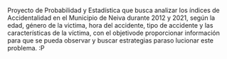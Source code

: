 Proyecto de Probabilidad y Estadística que busca analizar los índices de Accidentalidad en el Municipio de Neiva durante 2012 y 2021, según la edad, género de la victima, hora del accidente, tipo de accidente y las características de la víctima, con el objetivode proporcionar información para que se pueda observar y buscar estrategias paraso lucionar este problema.
:P

